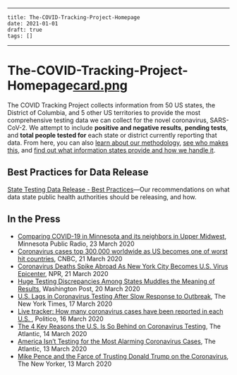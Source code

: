 
---
    title: The-COVID-Tracking-Project-Homepage
    date: 2021-01-01    
    draft: true
    tags: []
---
# The-COVID-Tracking-Project-Homepage[card.png](The%20COVID%20Tracking%20Project%20-%20Homepage%20915c87be1dc848f79a7f9d63ff8a3d39/card.png)
The COVID Tracking Project collects information from 50 US states, the District of Columbia, and 5 other US territories to provide the most comprehensive testing data we can collect for the novel coronavirus, SARS-CoV-2.
We attempt to include **positive and negative results**, **pending tests**, and **total people tested for** each state or district currently reporting that data.
From here, you can also [learn about our methodology](https://covidtracking.com/about-tracker/), [see who makes this](https://covidtracking.com/about-team/), and [find out what information states provide and how we handle it](https://covidtracking.com/notes/).
## Best Practices for Data Release
[State Testing Data Release - Best Practices](https://docs.google.com/document/d/1OyN6_1UeDePwPwKi6UKZB8GwNC7-kSf1-BO2af8kqVA/edit)—Our recommendations on what data state public health authorities should be releasing, and how.
## In the Press
- [Comparing COVID-19 in Minnesota and its neighbors in Upper Midwest](https://www.mprnews.org/story/2020/03/17/comparing-covid19-in-minnesota-and-its-neighbors-in-upper-midwest), Minnesota Public Radio, 23 March 2020
- [Coronavirus cases top 300,000 worldwide as US becomes one of worst hit countries](https://www.cnbc.com/2020/03/21/coronavirus-cases-top-300000-worldwide-as-us-becomes-one-of-worst-hit.html), CNBC, 21 March 2020
- [Coronavirus Deaths Spike Abroad As New York City Becomes U.S.
Virus Epicenter](https://www.npr.org/2020/03/21/819511621/coronavirus-deaths-spike-abroad-as-new-york-city-becomes-u-s-virus-epicenter), NPR, 21 March 2020
- [Huge Testing Discrepancies Among States Muddles the Meaning of Results](https://www.washingtonpost.com/health/2020/03/23/huge-testing-discrepancies-among-states-muddles-meaning-results/), Washington Post, 20 March 2020
- [U.S. Lags in Coronavirus Testing After Slow Response to Outbreak](https://www.nytimes.com/interactive/2020/03/17/us/coronavirus-testing-data.html), The New York Times, 17 March 2020
- [Live tracker: How many coronavirus cases have been reported in each U.S.
](https://www.politico.com/interactives/2020/coronavirus-testing-by-state-chart-of-new-cases/), Politico, 16 March 2020
- [The 4 Key Reasons the U.S. Is So Behind on Coronavirus Testing](https://www.theatlantic.com/health/archive/2020/03/why-coronavirus-testing-us-so-delayed/607954/), The Atlantic, 14 March 2020
- [America Isn’t Testing for the Most Alarming Coronavirus Cases](https://www.theatlantic.com/science/archive/2020/03/who-gets-tested-coronavirus/607999/), The Atlantic, 13 March 2020
- [Mike Pence and the Farce of Trusting Donald Trump on the Coronavirus](https://www.newyorker.com/news/daily-comment/mike-pence-and-the-farce-of-trusting-donald-trump-on-the-coronavirus), The New Yorker, 13 March 2020
